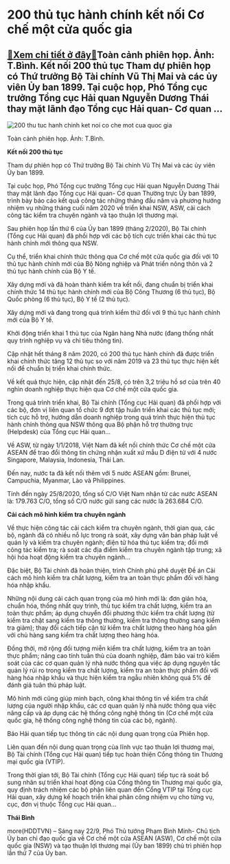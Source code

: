 200 thủ tục hành chính kết nối Cơ chế một cửa quốc gia
======================================================

[:gift:Xem chi tiết ở đây:gift:](https://hddtvn.com/200-thu-tuc-hanh-chinh-ket-noi-co-che-mot-cua-quoc-gia/)Toàn cảnh phiên họp. Ảnh: T.Bình. Kết nối 200 thủ tục Tham dự phiên họp có Thứ trưởng Bộ Tài chính Vũ Thị Mai và các ủy viên Ủy ban 1899. Tại cuộc họp, Phó Tổng cục trưởng Tổng cục Hải quan Nguyễn Dương Thái thay mặt lãnh đạo Tổng cục Hải quan- Cơ quan …
--------------------------------------------------------------------------------------------------------------------------------------------------------------------------------------------------------------------------------------------------------------





![200 thu tuc hanh chinh ket noi co che mot cua quoc gia](https://haiquanonline.com.vn/stores/news_dataimages/binhht/092020/22/08/in_article/5217_IMG_6150.jpg?rt=20200922101110 "200 thủ tục hành chính kết nối Cơ chế một cửa quốc gia")


Toàn cảnh phiên họp. Ảnh: T.Bình.



**Kết nối 200 thủ tục**


Tham dự phiên họp có Thứ trưởng Bộ Tài chính Vũ Thị Mai và các ủy viên Ủy ban 1899.


Tại cuộc họp, Phó Tổng cục trưởng Tổng cục Hải quan Nguyễn Dương Thái thay mặt lãnh đạo Tổng cục Hải quan- Cơ quan Thường trực Ủy ban 1899, trình bày báo cáo kết quả công tác những tháng đầu năm và phương hướng nhiệm vụ những tháng cuối năm 2020 về triển khai NSW, ASW, cải cách công tác kiểm tra chuyên ngành và tạo thuận lợi thương mại.


Sau phiên họp lần thứ 6 của Ủy ban 1899 (tháng 2/2020), Bộ Tài chính (Tổng cục Hải quan) đã phối hợp với các bộ tích cực triển khai các thủ tục hành chính mới thông qua NSW.


Cụ thể, triển khai chính thức thông qua Cơ chế một cửa quốc gia đối với 10 thủ tục hành chính mới của Bộ Nông nghiệp và Phát triển nông thôn và 2 thủ tục hành chính của Bộ Y tế.


Xây dựng mới và đã hoàn thành kiểm tra kết nối, đang chuẩn bị triển khai chính thức 14 thủ tục hành chính mới của Bộ Công Thương (6 thủ tục), Bộ Quốc phòng (6 thủ tục), Bộ Y tế (2 thủ tục).


Xây dựng mới và đang trong quá trình kiểm thử đối với 9 thủ tục hành chính mới của Bộ Y tế.


Khởi động triển khai 1 thủ tục của Ngân hàng Nhà nước (đang thống nhất quy trình nghiệp vụ và chỉ tiêu thông tin).


Cập nhật hết tháng 8 năm 2020, có 200 thủ tục hành chính đã được triển khai chính thức tăng 12 thủ tục so với năm 2019 và 23 thủ tục thực hiện kết nối để chuẩn bị triển khai chính thức.


Về kết quả thực hiện, cập nhật đến 25/8, có trên 3,2 triệu hồ sơ của trên 40 nghìn doanh nghiệp thực hiện qua Cơ chế một cửa quốc gia.


Trong quá trình triển khai, Bộ Tài chính (Tổng cục Hải quan) đã phối hợp với các bộ, đơn vị liên quan tổ chức 9 đợt tập huấn triển khai các thủ tục mới; tích cực hỗ trợ, hướng dẫn doanh nghiệp trong quá trình thực hiện thủ tục hành chính thông qua NSW thông qua Bộ phận hỗ trợ thường trực (Helpdesk) của Tổng cục Hải quan…


Về ASW, từ ngày 1/1/2018, Việt Nam đã kết nối chính thức Cơ chế một cửa ASEAN để trao đổi thông tin chứng nhận xuất xứ mẫu D điện tử với 4 nước Singapore, Malaysia, Indonesia, Thái Lan.


Đến nay, nước ta đã kết nối thêm với 5 nước ASEAN gồm: Brunei, Campuchia, Myanmar, Lào và Philippines.


Tính đến ngày 25/8/2020, tổng số C/O Việt Nam nhận từ các nước ASEAN là: 179.763 C/O, tổng số C/O nước gửi sang các nước là 263.684 C/O.


**Cải cách mô hình kiểm tra chuyên ngành**


Về thực hiện công tác cải cách kiểm tra chuyên ngành, thời gian qua, các bộ, ngành đã có nhiều nỗ lực trong rà soát, xây dựng văn bản pháp luật về quản lý và kiểm tra chuyên ngành; điện tử hóa thủ tục kiểm tra; đổi mới công tác kiểm tra; rà soát các địa điểm kiểm tra chuyên ngành tập trung; xã hội hóa hoạt động kiểm tra chuyên ngành…


Đặc biệt, Bộ Tài chính đã hoàn thiện, trình Chính phủ phê duyệt Đề án Cải cách mô hình kiểm tra chất lượng, kiểm tra an toàn thực phẩm đối với hàng hóa nhập khẩu.


Những nội dung cải cách quan trọng của mô hình mới là: đơn giản hóa, chuẩn hóa, thống nhất quy trình, thủ tục kiểm tra chất lượng, kiểm tra an toàn thực phẩm; áp dụng chuyển đổi phương thức kiểm tra chất lượng (từ kiểm tra chặt sang kiểm tra thông thường, kiểm tra thông thường sang kiểm tra giảm); thay đổi cách tiếp cận từ kiểm tra chất lượng theo hàng hóa gắn với chủ hàng sang kiểm tra chất lượng theo hàng hóa.


Đồng thời, mở rộng đối tượng miễn kiểm tra chất lượng, kiểm tra an toàn thực phẩm; nâng cao tính tuân thủ của doanh nghiệp, đảm bảo vai trò kiểm soát của các cơ quan quản lý nhà nước thông qua việc áp dụng nguyên tắc quản lý rủi ro trong kiểm tra chất lượng, kiểm tra an toàn thực phẩm đối với hàng hóa nhập khẩu và thực hiện kiểm tra ngẫu nhiên không quá 5% để đánh giá tuân thủ pháp luật.


Mô hình mới cũng giúp minh bạch, công khai thông tin về kiểm tra chất lượng của người nhập khẩu, các cơ quan quản lý nhà nước thông qua việc nâng cấp và áp dụng các hệ thống công nghệ thông tin (Cơ chế một cửa quốc gia, hệ thống công nghệ thông tin của các bộ, ngành).


Báo Hải quan tiếp tục thông tin các nội dung quan trọng của Phiên họp.






Liên quan đến nội dung quan trọng của lĩnh vực tạo thuận lợi thương mại, Bộ Tài chính (Tổng cục Hải quan) tiếp tục hoàn thiện Cổng thông tin Thương mại quốc gia (VTIP).


Trong thời gian tới, Bộ Tài chính (Tổng cục Hải quan) tiếp tục rà soát bổ sung nhân sự triển khai hoạt động của Cổng thông tin Thương mại quốc gia, quy định trách nhiệm các bộ phận liên quan đến Cổng VTIP tại Tổng cục Hải quan, xây dựng kế hoạch triển khai phân công nhiệm vụ cho từng vụ, cục, đơn vị thuộc Tổng cục Hải quan…







**Thái Bình**



more(HDDTVN) – Sáng nay 22/9, Phó Thủ tướng Phạm Bình Minh- Chủ tịch Ủy ban chỉ đạo quốc gia về Cơ chế một cửa ASEAN (ASW), Cơ chế một cửa quốc gia (NSW) và tạo thuận lợi thương mại (Ủy ban 1899) chủ trì phiên họp lần thứ 7 của Ủy ban.


